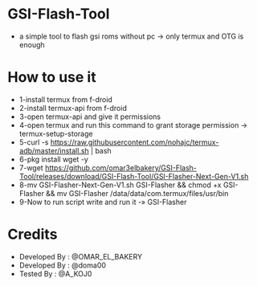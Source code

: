 # GSI-Flash-Tool
- a simple tool to flash gsi roms without pc -> only termux and OTG is enough

# How to use it 
- 1-install termux from f-droid
- 2-install termux-api from f-droid
- 3-open termux-api and give it permissions
- 4-open termux and run this command to grant storage permission -> termux-setup-storage
- 5-curl -s https://raw.githubusercontent.com/nohajc/termux-adb/master/install.sh | bash
- 6-pkg install wget -y
- 7-wget https://github.com/omar3elbakery/GSI-Flash-Tool/releases/download/GSI-Flash-Tool/GSI-Flasher-Next-Gen-V1.sh
- 8-mv GSI-Flasher-Next-Gen-V1.sh GSI-Flasher && chmod +x GSI-Flasher && mv GSI-Flasher /data/data/com.termux/files/usr/bin
- 9-Now to run script write and run it -» GSI-Flasher

# Credits 
- Developed By : @OMAR_EL_BAKERY
- Developed By : @doma00
- Tested By : @A_KOJ0
